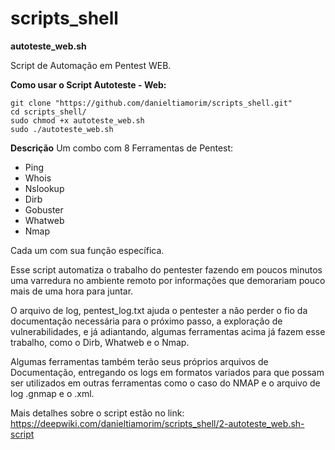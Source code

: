 # scripts_shell

**autoteste_web.sh**

Script de Automação em Pentest WEB.

**Como usar o Script Autoteste - Web:**

	git clone "https://github.com/danieltiamorim/scripts_shell.git"
	cd scripts_shell/
	sudo chmod +x autoteste_web.sh 
	sudo ./autoteste_web.sh

  **Descrição**
  Um combo com 8 Ferramentas de Pentest:
  - Ping 
  - Whois
  - Nslookup
  - Dirb
  - Gobuster
  - Whatweb
  - Nmap

Cada um com sua função específica.

Esse script automatiza o trabalho do pentester fazendo em poucos minutos uma varredura no ambiente remoto por informações que demorariam pouco mais de uma hora para juntar.

O arquivo de log, pentest_log.txt ajuda o pentester a não perder o fio da documentação necessária para o próximo passo, a exploração de vulnerabilidades, e já adiantando, algumas ferramentas acima já fazem esse trabalho, como o Dirb, Whatweb e o Nmap.

Algumas ferramentas também terão seus próprios arquivos de Documentação, entregando os logs em formatos variados para que possam ser utilizados em outras ferramentas como o caso do NMAP e o arquivo de log .gnmap e o .xml.


Mais detalhes sobre o script estão no link:
https://deepwiki.com/danieltiamorim/scripts_shell/2-autoteste_web.sh-script
